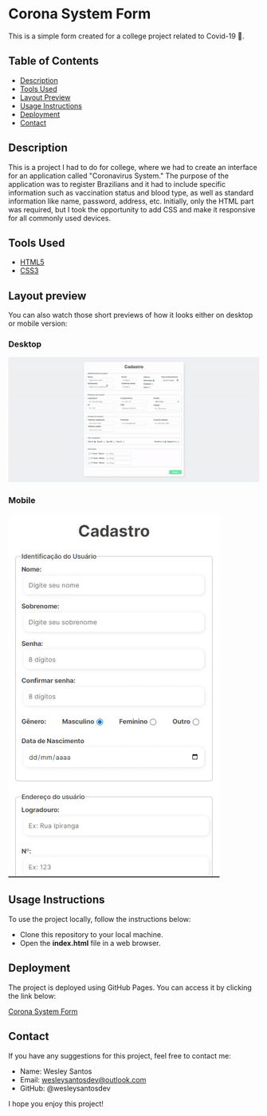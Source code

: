 # Corona System Form

This is a simple form created for a college project related to Covid-19 🦠.


## Table of Contents
- <a href="#description">Description</a>
- <a href="#tools-used">Tools Used</a>
- <a href="#layout-preview">Layout Preview</a>
- <a href="#usage-instructions">Usage Instructions</a>
- <a href="#deployment">Deployment</a>
- <a href="#contact">Contact</a>

## Description

This is a project I had to do for college, where we had to create an interface for an application called "Coronavirus System." The purpose of the application was to register Brazilians and it had to include specific information such as vaccination status and blood type, as well as standard information like name, password, address, etc. Initially, only the HTML part was required, but I took the opportunity to add CSS and make it responsive for all commonly used devices.

## Tools Used 

- <a href="https://developer.mozilla.org/pt-BR/docs/Web/HTML" target="_blank">HTML5</a>
- <a href="https://developer.mozilla.org/pt-BR/docs/Web/CSS" target="_blank">CSS3</a>

## Layout preview
You can also watch those short previews of how it looks either on desktop or mobile version:

### Desktop
![Desktop Site](preview/corona-system-site-desktop-preview.gif)

### Mobile
![Mobile Site](preview/corona-system-site-mobile-preview.gif)

## Usage Instructions
To use the project locally, follow the instructions below:

- Clone this repository to your local machine.
- Open the **index.html** file in a web browser.

## Deployment
The project is deployed using GitHub Pages. You can access it by clicking the link below:

<a href="https://wesleysantosdev.github.io/corona-system-form/" target="_blank">Corona System Form</a>

## Contact
If you have any suggestions for this project, feel free to contact me:

- Name: Wesley Santos
- Email: wesleysantosdev@outlook.com
- GitHub: @wesleysantosdev

I hope you enjoy this project!